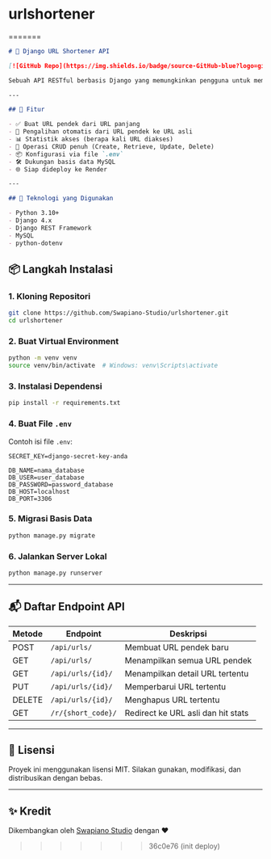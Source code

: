 # urlshortener
=======
````markdown
# 🔗 Django URL Shortener API

[![GitHub Repo](https://img.shields.io/badge/source-GitHub-blue?logo=github&style=flat-square)](https://github.com/Swapiano-Studio/urlshortener)

Sebuah API RESTful berbasis Django yang memungkinkan pengguna untuk memendekkan URL panjang menjadi URL pendek. Proyek ini mendukung operasi CRUD dan menyediakan statistik akses untuk setiap URL pendek

---

## 🚀 Fitur

- ✅ Buat URL pendek dari URL panjang
- 🔁 Pengalihan otomatis dari URL pendek ke URL asli
- 📊 Statistik akses (berapa kali URL diakses)
- 🧰 Operasi CRUD penuh (Create, Retrieve, Update, Delete)
- 📦 Konfigurasi via file `.env`
- 🛠 Dukungan basis data MySQL
- 🌐 Siap dideploy ke Render

---

## 🧰 Teknologi yang Digunakan

- Python 3.10+
- Django 4.x
- Django REST Framework
- MySQL
- python-dotenv

````

## 📦 Langkah Instalasi

### 1. Kloning Repositori
```bash
git clone https://github.com/Swapiano-Studio/urlshortener.git
cd urlshortener
````

### 2. Buat Virtual Environment

```bash
python -m venv venv
source venv/bin/activate  # Windows: venv\Scripts\activate
```

### 3. Instalasi Dependensi

```bash
pip install -r requirements.txt
```

### 4. Buat File `.env`

Contoh isi file `.env`:

```env
SECRET_KEY=django-secret-key-anda

DB_NAME=nama_database
DB_USER=user_database
DB_PASSWORD=password_database
DB_HOST=localhost
DB_PORT=3306

```

### 5. Migrasi Basis Data

```bash
python manage.py migrate
```

### 6. Jalankan Server Lokal

```bash
python manage.py runserver
```

---

## 📬 Daftar Endpoint API

| Metode | Endpoint           | Deskripsi                          |
| ------ | ------------------ | ---------------------------------- |
| POST   | `/api/urls/`       | Membuat URL pendek baru            |
| GET    | `/api/urls/`       | Menampilkan semua URL pendek       |
| GET    | `/api/urls/{id}/`  | Menampilkan detail URL tertentu    |
| PUT    | `/api/urls/{id}/`  | Memperbarui URL tertentu           |
| DELETE | `/api/urls/{id}/`  | Menghapus URL tertentu             |
| GET    | `/r/{short_code}/` | Redirect ke URL asli dan hit stats |

---

## 📄 Lisensi

Proyek ini menggunakan lisensi MIT. Silakan gunakan, modifikasi, dan distribusikan dengan bebas.

---

## ✨ Kredit

Dikembangkan oleh [Swapiano Studio](https://github.com/Swapiano-Studio) dengan ❤️
>>>>>>> 36c0e76 (init deploy)
